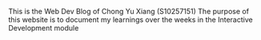 This is the Web Dev Blog of Chong Yu Xiang (S10257151)
The purpose of this website is to document my learnings over the weeks in the Interactive Development module